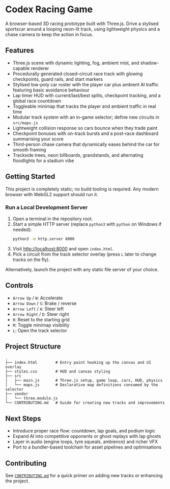 # Codex Racing Game

A browser-based 3D racing prototype built with Three.js. Drive a stylised sportscar around a looping neon-lit track, using lightweight physics and a chase camera to keep the action in focus.

## Features

- Three.js scene with dynamic lighting, fog, ambient mist, and shadow-capable renderer
- Procedurally generated closed-circuit race track with glowing checkpoints, guard rails, and start markers
- Stylised low-poly car roster with the player car plus ambient AI traffic featuring basic avoidance behaviour
- Lap timer HUD with current/last/best splits, checkpoint tracking, and a global race countdown
- Toggleable minimap that tracks the player and ambient traffic in real time
- Modular track system with an in-game selector; define new circuits in `src/maps.js`
- Lightweight collision response so cars bounce when they trade paint
- Checkpoint bonuses with on-track bursts and a post-race dashboard summarising your score
- Third-person chase camera that dynamically eases behind the car for smooth framing
- Trackside trees, neon billboards, grandstands, and alternating floodlights for a stadium vibe

## Getting Started

This project is completely static; no build tooling is required. Any modern browser with WebGL2 support should run it.

### Run a Local Development Server

1. Open a terminal in the repository root.
2. Start a simple HTTP server (replace `python3` with `python` on Windows if needed):
   ```bash
   python3 -m http.server 8000
   ```
3. Visit [http://localhost:8000](http://localhost:8000) and open `index.html`.
4. Pick a circuit from the track selector overlay (press `L` later to change tracks on the fly).

Alternatively, launch the project with any static file server of your choice.

## Controls

- `Arrow Up` / `W`: Accelerate
- `Arrow Down` / `S`: Brake / reverse
- `Arrow Left` / `A`: Steer left
- `Arrow Right` / `D`: Steer right
- `R`: Reset to the starting grid
- `M`: Toggle minimap visibility
- `L`: Open the track selector

## Project Structure

```
.
├── index.html        # Entry point hooking up the canvas and UI overlay
├── styles.css        # HUD and canvas styling
├── src
│   ├── main.js       # Three.js setup, game loop, cars, HUD, physics
│   └── maps.js       # Declarative map definitions consumed by the selector
├── vendor
│   └── three.module.js
└── CONTRIBUTING.md   # Guide for creating new tracks and improvements
```

## Next Steps

- Introduce proper race flow: countdown, lap goals, and podium logic
- Expand AI into competitive opponents or ghost replays with lap ghosts
- Layer in audio (engine loops, tyre squeals, ambience) and richer VFX
- Port to a bundler-based toolchain for asset pipelines and optimisations

## Contributing

See [`CONTRIBUTING.md`](CONTRIBUTING.md) for a quick primer on adding new tracks or enhancing the project.

